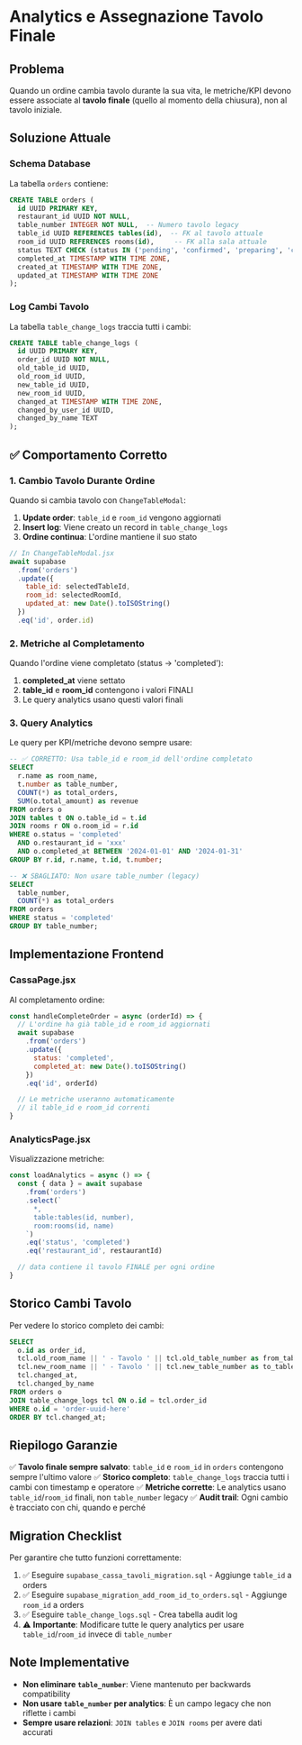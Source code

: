 # Analytics e Assegnazione Tavolo Finale

## Problema

Quando un ordine cambia tavolo durante la sua vita, le metriche/KPI devono essere associate al **tavolo finale** (quello al momento della chiusura), non al tavolo iniziale.

## Soluzione Attuale

### Schema Database

La tabella `orders` contiene:
```sql
CREATE TABLE orders (
  id UUID PRIMARY KEY,
  restaurant_id UUID NOT NULL,
  table_number INTEGER NOT NULL,  -- Numero tavolo legacy
  table_id UUID REFERENCES tables(id),  -- FK al tavolo attuale
  room_id UUID REFERENCES rooms(id),     -- FK alla sala attuale
  status TEXT CHECK (status IN ('pending', 'confirmed', 'preparing', 'completed', 'cancelled')),
  completed_at TIMESTAMP WITH TIME ZONE,
  created_at TIMESTAMP WITH TIME ZONE,
  updated_at TIMESTAMP WITH TIME ZONE
);
```

### Log Cambi Tavolo

La tabella `table_change_logs` traccia tutti i cambi:
```sql
CREATE TABLE table_change_logs (
  id UUID PRIMARY KEY,
  order_id UUID NOT NULL,
  old_table_id UUID,
  old_room_id UUID,
  new_table_id UUID,
  new_room_id UUID,
  changed_at TIMESTAMP WITH TIME ZONE,
  changed_by_user_id UUID,
  changed_by_name TEXT
);
```

## ✅ Comportamento Corretto

### 1. Cambio Tavolo Durante Ordine

Quando si cambia tavolo con `ChangeTableModal`:

1. **Update order**: `table_id` e `room_id` vengono aggiornati
2. **Insert log**: Viene creato un record in `table_change_logs`
3. **Ordine continua**: L'ordine mantiene il suo stato

```javascript
// In ChangeTableModal.jsx
await supabase
  .from('orders')
  .update({
    table_id: selectedTableId,
    room_id: selectedRoomId,
    updated_at: new Date().toISOString()
  })
  .eq('id', order.id)
```

### 2. Metriche al Completamento

Quando l'ordine viene completato (status → 'completed'):

1. **completed_at** viene settato
2. **table_id** e **room_id** contengono i valori FINALI
3. Le query analytics usano questi valori finali

### 3. Query Analytics

Le query per KPI/metriche devono sempre usare:

```sql
-- ✅ CORRETTO: Usa table_id e room_id dell'ordine completato
SELECT
  r.name as room_name,
  t.number as table_number,
  COUNT(*) as total_orders,
  SUM(o.total_amount) as revenue
FROM orders o
JOIN tables t ON o.table_id = t.id
JOIN rooms r ON o.room_id = r.id
WHERE o.status = 'completed'
  AND o.restaurant_id = 'xxx'
  AND o.completed_at BETWEEN '2024-01-01' AND '2024-01-31'
GROUP BY r.id, r.name, t.id, t.number;

-- ❌ SBAGLIATO: Non usare table_number (legacy)
SELECT
  table_number,
  COUNT(*) as total_orders
FROM orders
WHERE status = 'completed'
GROUP BY table_number;
```

## Implementazione Frontend

### CassaPage.jsx

Al completamento ordine:

```javascript
const handleCompleteOrder = async (orderId) => {
  // L'ordine ha già table_id e room_id aggiornati
  await supabase
    .from('orders')
    .update({
      status: 'completed',
      completed_at: new Date().toISOString()
    })
    .eq('id', orderId)

  // Le metriche useranno automaticamente
  // il table_id e room_id correnti
}
```

### AnalyticsPage.jsx

Visualizzazione metriche:

```javascript
const loadAnalytics = async () => {
  const { data } = await supabase
    .from('orders')
    .select(`
      *,
      table:tables(id, number),
      room:rooms(id, name)
    `)
    .eq('status', 'completed')
    .eq('restaurant_id', restaurantId)

  // data contiene il tavolo FINALE per ogni ordine
}
```

## Storico Cambi Tavolo

Per vedere lo storico completo dei cambi:

```sql
SELECT
  o.id as order_id,
  tcl.old_room_name || ' - Tavolo ' || tcl.old_table_number as from_table,
  tcl.new_room_name || ' - Tavolo ' || tcl.new_table_number as to_table,
  tcl.changed_at,
  tcl.changed_by_name
FROM orders o
JOIN table_change_logs tcl ON o.id = tcl.order_id
WHERE o.id = 'order-uuid-here'
ORDER BY tcl.changed_at;
```

## Riepilogo Garanzie

✅ **Tavolo finale sempre salvato**: `table_id` e `room_id` in `orders` contengono sempre l'ultimo valore
✅ **Storico completo**: `table_change_logs` traccia tutti i cambi con timestamp e operatore
✅ **Metriche corrette**: Le analytics usano `table_id`/`room_id` finali, non `table_number` legacy
✅ **Audit trail**: Ogni cambio è tracciato con chi, quando e perché

## Migration Checklist

Per garantire che tutto funzioni correttamente:

1. ✅ Eseguire `supabase_cassa_tavoli_migration.sql` - Aggiunge `table_id` a orders
2. ✅ Eseguire `supabase_migration_add_room_id_to_orders.sql` - Aggiunge `room_id` a orders
3. ✅ Eseguire `table_change_logs.sql` - Crea tabella audit log
4. ⚠️ **Importante**: Modificare tutte le query analytics per usare `table_id`/`room_id` invece di `table_number`

## Note Implementative

- **Non eliminare `table_number`**: Viene mantenuto per backwards compatibility
- **Non usare `table_number` per analytics**: È un campo legacy che non riflette i cambi
- **Sempre usare relazioni**: `JOIN tables` e `JOIN rooms` per avere dati accurati

